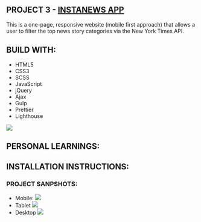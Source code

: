 ## PROJECT 3 - [INSTANEWS APP](https://instanewsapp.netlify.com//)

This is a one-page, responsive website (mobile first approach) that allows a user to filter the top news story categories via the New York Times API.

## BUILD WITH:

- HTML5
- CSS3
- SCSS
- JavaScript
- jQuery
- Ajax
- Gulp
- Prettier
- Lighthouse

<img src="https://user-images.githubusercontent.com/43591615/59636617-cad17000-9108-11e9-81db-4e03014856f2.PNG">

## PERSONAL LEARNINGS:

## INSTALLATION INSTRUCTIONS:

### PROJECT SANPSHOTS:

- Mobile:
  <img src="https://user-images.githubusercontent.com/43591615/59638145-77f9b780-910c-11e9-8cee-78d1a55f42a6.PNG">
- Tablet
  <img src="https://user-images.githubusercontent.com/43591615/59638141-762ff400-910c-11e9-913b-4cac92bf8d5d.PNG">
- Desktop
  <img src="https://user-images.githubusercontent.com/43591615/59638135-73350380-910c-11e9-8524-542492716f70.PNG">
